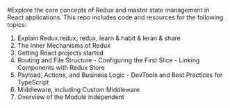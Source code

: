 #Explore the core concepts of Redux and master state management in React applications. This repo includes code and resources for the following topics:

1. Explain Redux.redux, redux, learn & habit & leran & share
2. The Inner Mechanisms of Redux
3. Getting React projects started
4. Routing and File Structure - Configuring the First Slice - Linking Components with Redux Store
5. Payload, Actions, and Business Logic - DevTools and Best Practices for TypeScript
6. Middleware, including Custom Middleware
7. Overview of the Module independent 
